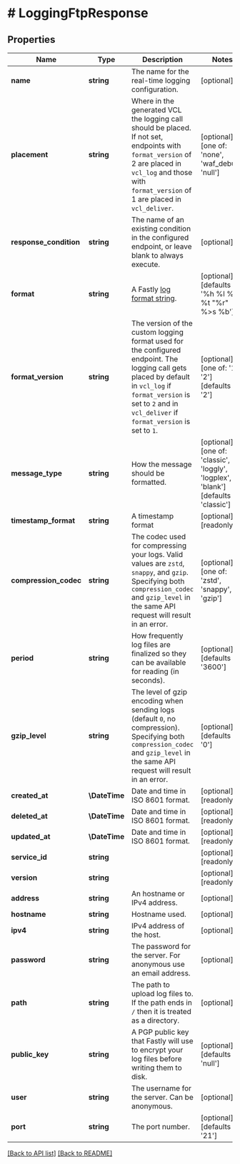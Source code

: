 # # LoggingFtpResponse

## Properties

Name | Type | Description | Notes
------------ | ------------- | ------------- | -------------
**name** | **string** | The name for the real-time logging configuration. | [optional] 
**placement** | **string** | Where in the generated VCL the logging call should be placed. If not set, endpoints with `format_version` of 2 are placed in `vcl_log` and those with `format_version` of 1 are placed in `vcl_deliver`. | [optional]  [one of: 'none', 'waf_debug', 'null']
**response_condition** | **string** | The name of an existing condition in the configured endpoint, or leave blank to always execute. | [optional] 
**format** | **string** | A Fastly [log format string](https://docs.fastly.com/en/guides/custom-log-formats). | [optional]  [defaults to '%h %l %u %t "%r" %&gt;s %b']
**format_version** | **string** | The version of the custom logging format used for the configured endpoint. The logging call gets placed by default in `vcl_log` if `format_version` is set to `2` and in `vcl_deliver` if `format_version` is set to `1`. | [optional]  [one of: '1', '2'] [defaults to '2']
**message_type** | **string** | How the message should be formatted. | [optional]  [one of: 'classic', 'loggly', 'logplex', 'blank'] [defaults to 'classic']
**timestamp_format** | **string** | A timestamp format | [optional] [readonly] 
**compression_codec** | **string** | The codec used for compressing your logs. Valid values are `zstd`, `snappy`, and `gzip`. Specifying both `compression_codec` and `gzip_level` in the same API request will result in an error. | [optional]  [one of: 'zstd', 'snappy', 'gzip']
**period** | **string** | How frequently log files are finalized so they can be available for reading (in seconds). | [optional]  [defaults to '3600']
**gzip_level** | **string** | The level of gzip encoding when sending logs (default `0`, no compression). Specifying both `compression_codec` and `gzip_level` in the same API request will result in an error. | [optional]  [defaults to '0']
**created_at** | **\DateTime** | Date and time in ISO 8601 format. | [optional] [readonly] 
**deleted_at** | **\DateTime** | Date and time in ISO 8601 format. | [optional] [readonly] 
**updated_at** | **\DateTime** | Date and time in ISO 8601 format. | [optional] [readonly] 
**service_id** | **string** |  | [optional] [readonly] 
**version** | **string** |  | [optional] [readonly] 
**address** | **string** | An hostname or IPv4 address. | [optional] 
**hostname** | **string** | Hostname used. | [optional] 
**ipv4** | **string** | IPv4 address of the host. | [optional] 
**password** | **string** | The password for the server. For anonymous use an email address. | [optional] 
**path** | **string** | The path to upload log files to. If the path ends in `/` then it is treated as a directory. | [optional] 
**public_key** | **string** | A PGP public key that Fastly will use to encrypt your log files before writing them to disk. | [optional]  [defaults to 'null']
**user** | **string** | The username for the server. Can be anonymous. | [optional] 
**port** | **string** | The port number. | [optional]  [defaults to '21']


[[Back to API list]](../../README.md#endpoints) [[Back to README]](../../README.md)
